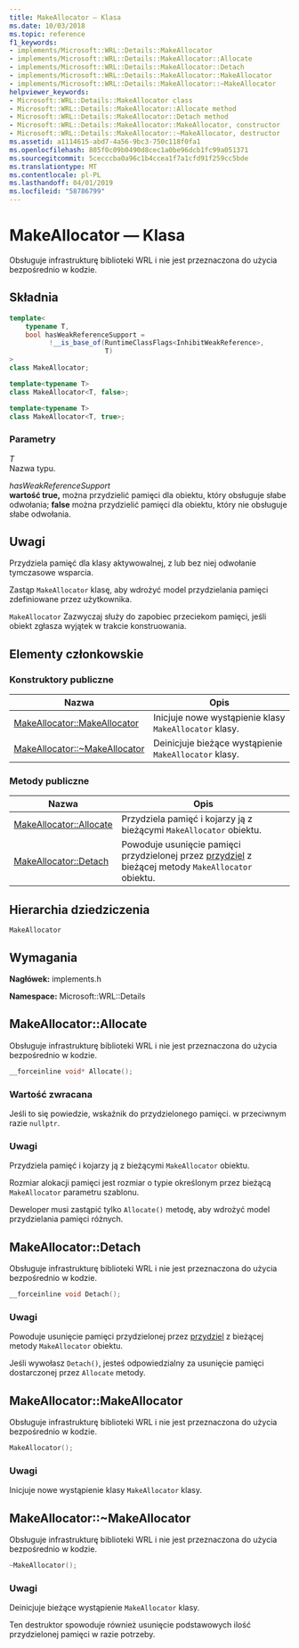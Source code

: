 ```yaml
---
title: MakeAllocator — Klasa
ms.date: 10/03/2018
ms.topic: reference
f1_keywords:
- implements/Microsoft::WRL::Details::MakeAllocator
- implements/Microsoft::WRL::Details::MakeAllocator::Allocate
- implements/Microsoft::WRL::Details::MakeAllocator::Detach
- implements/Microsoft::WRL::Details::MakeAllocator::MakeAllocator
- implements/Microsoft::WRL::Details::MakeAllocator::~MakeAllocator
helpviewer_keywords:
- Microsoft::WRL::Details::MakeAllocator class
- Microsoft::WRL::Details::MakeAllocator::Allocate method
- Microsoft::WRL::Details::MakeAllocator::Detach method
- Microsoft::WRL::Details::MakeAllocator::MakeAllocator, constructor
- Microsoft::WRL::Details::MakeAllocator::~MakeAllocator, destructor
ms.assetid: a1114615-abd7-4a56-9bc3-750c118f0fa1
ms.openlocfilehash: 805f0c09b0490d8cec1a0be96dcb1fc99a051371
ms.sourcegitcommit: 5cecccba0a96c1b4ccea1f7a1cfd91f259cc5bde
ms.translationtype: MT
ms.contentlocale: pl-PL
ms.lasthandoff: 04/01/2019
ms.locfileid: "58786799"
---
```

# <a name="makeallocator-class"></a>MakeAllocator — Klasa

Obsługuje infrastrukturę biblioteki WRL i nie jest przeznaczona do użycia bezpośrednio w kodzie.

## <a name="syntax"></a>Składnia

```cpp
template<
    typename T,
    bool hasWeakReferenceSupport =
          !__is_base_of(RuntimeClassFlags<InhibitWeakReference>,
                        T)
>
class MakeAllocator;

template<typename T>
class MakeAllocator<T, false>;

template<typename T>
class MakeAllocator<T, true>;
```

### <a name="parameters"></a>Parametry

*T*<br/>
Nazwa typu.

*hasWeakReferenceSupport*<br/>
**wartość true,** można przydzielić pamięci dla obiektu, który obsługuje słabe odwołania; **false** można przydzielić pamięci dla obiektu, który nie obsługuje słabe odwołania.

## <a name="remarks"></a>Uwagi

Przydziela pamięć dla klasy aktywowalnej, z lub bez niej odwołanie tymczasowe wsparcia.

Zastąp `MakeAllocator` klasę, aby wdrożyć model przydzielania pamięci zdefiniowane przez użytkownika.

`MakeAllocator` Zazwyczaj służy do zapobiec przeciekom pamięci, jeśli obiekt zgłasza wyjątek w trakcie konstruowania.

## <a name="members"></a>Elementy członkowskie

### <a name="public-constructors"></a>Konstruktory publiczne

Nazwa                                                  | Opis
----------------------------------------------------- | ----------------------------------------------------------------
[MakeAllocator::MakeAllocator](#makeallocator)        | Inicjuje nowe wystąpienie klasy `MakeAllocator` klasy.
[MakeAllocator::~MakeAllocator](#tilde-makeallocator) | Deinicjuje bieżące wystąpienie `MakeAllocator` klasy.

### <a name="public-methods"></a>Metody publiczne

Nazwa                                 | Opis
------------------------------------ | -----------------------------------------------------------------------------------------------------------
[MakeAllocator::Allocate](#allocate) | Przydziela pamięć i kojarzy ją z bieżącymi `MakeAllocator` obiektu.
[MakeAllocator::Detach](#detach)     | Powoduje usunięcie pamięci przydzielonej przez [przydziel](#allocate) z bieżącej metody `MakeAllocator` obiektu.

## <a name="inheritance-hierarchy"></a>Hierarchia dziedziczenia

`MakeAllocator`

## <a name="requirements"></a>Wymagania

**Nagłówek:** implements.h

**Namespace:** Microsoft::WRL::Details

## <a name="allocate"></a>MakeAllocator::Allocate

Obsługuje infrastrukturę biblioteki WRL i nie jest przeznaczona do użycia bezpośrednio w kodzie.

```cpp
__forceinline void* Allocate();
```

### <a name="return-value"></a>Wartość zwracana

Jeśli to się powiedzie, wskaźnik do przydzielonego pamięci. w przeciwnym razie `nullptr`.

### <a name="remarks"></a>Uwagi

Przydziela pamięć i kojarzy ją z bieżącymi `MakeAllocator` obiektu.

Rozmiar alokacji pamięci jest rozmiar o typie określonym przez bieżącą `MakeAllocator` parametru szablonu.

Deweloper musi zastąpić tylko `Allocate()` metodę, aby wdrożyć model przydzielania pamięci różnych.

## <a name="detach"></a>MakeAllocator::Detach

Obsługuje infrastrukturę biblioteki WRL i nie jest przeznaczona do użycia bezpośrednio w kodzie.

```cpp
__forceinline void Detach();
```

### <a name="remarks"></a>Uwagi

Powoduje usunięcie pamięci przydzielonej przez [przydziel](#allocate) z bieżącej metody `MakeAllocator` obiektu.

Jeśli wywołasz `Detach()`, jesteś odpowiedzialny za usunięcie pamięci dostarczonej przez `Allocate` metody.

## <a name="makeallocator"></a>MakeAllocator::MakeAllocator

Obsługuje infrastrukturę biblioteki WRL i nie jest przeznaczona do użycia bezpośrednio w kodzie.

```cpp
MakeAllocator();
```

### <a name="remarks"></a>Uwagi

Inicjuje nowe wystąpienie klasy `MakeAllocator` klasy.

## <a name="tilde-makeallocator"></a>MakeAllocator::~MakeAllocator

Obsługuje infrastrukturę biblioteki WRL i nie jest przeznaczona do użycia bezpośrednio w kodzie.

```cpp
~MakeAllocator();
```

### <a name="remarks"></a>Uwagi

Deinicjuje bieżące wystąpienie `MakeAllocator` klasy.

Ten destruktor spowoduje również usunięcie podstawowych ilość przydzielonej pamięci w razie potrzeby.
